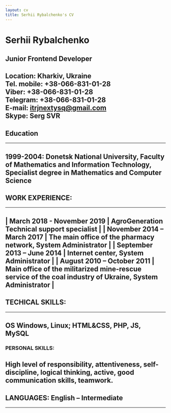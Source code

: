 ```yaml
---
layout: cv
title: Serhii Rybalchenko's CV
---
```


# Serhii Rybalchenko
Junior Frontend Developer  
---

Location:	Kharkiv, Ukraine  
Tel. mobile:	+38-066-831-01-28  
Viber:	 +38-066-831-01-28  
Telegram:  +38-066-831-01-28  
E-mail:	itrjnextysq@gmail.com  
Skype:	Serg SVR   
----------------------------

## Education
---------
1999-2004: Donetsk National University,  Faculty of  Mathematics and Information Technology, Specialist degree in Mathematics and Computer Science
---------

## WORK EXPERIENCE:
---------
| March 2018 - November 2019  | AgroGeneration  
Technical support specialist  |
| November 2014 – March 2017  | The main office of the pharmacy network, System Administrator  |
| September 2013 – June 2014  | Internet center, System Administrator  |
| August 2010 – October 2011  | Main office of the militarized mine-rescue service of the coal industry of Ukraine, System Administrator  |	
---------

## TECHICAL SKILLS:
---------
OS Windows, Linux; HTML&CSS, PHP, JS, MySQL
---------

### PERSONAL SKILLS:
High level of responsibility, attentiveness, self-discipline, logical thinking, active, good communication skills, teamwork.
---------

## LANGUAGES: English – Intermediate 
---------


